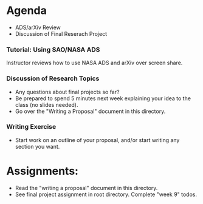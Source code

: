# Agenda
- ADS/arXiv Review
- Discussion of Final Reserach Project

### Tutorial: Using SAO/NASA ADS
Instructor reviews how to use NASA ADS and arXiv over screen share.

### Discussion of Research Topics
- Any questions about final projects so far?
- Be prepared to spend 5 minutes next week explaining your idea to the class (no slides needed).
- Go over the "Writing a Proposal" document in this directory.

### Writing Exercise
- Start work on an outline of your proposal, and/or start writing any section you want.

# Assignments:
- Read the "writing a proposal" document in this directory.
- See final project assignment in root directory. Complete "week 9" todos.
   
   
   
